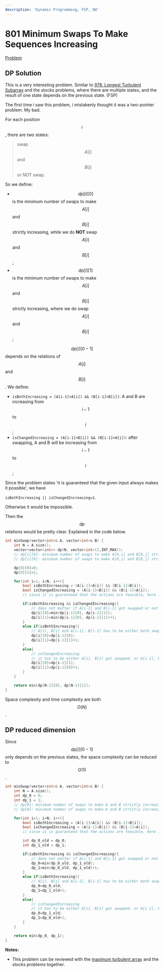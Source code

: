 ```yaml
---
description: 'Dynamic Programming, FSP, DW'
---
```


# 801 Minimum Swaps To Make Sequences Increasing

[Problem](https://leetcode.com/problems/minimum-swaps-to-make-sequences-increasing/)

## DP Solution

This is a very interesting problem. Similar to [978. Longest Turbulent Subarray](https://leetcode.com/problems/longest-turbulent-subarray/) and the stocks problems, where there are multiple states, and the result of one state depends on the previous state. \(FSP\)

The first time i saw this problem, i mistakenly thought it was a two-pointer problem. My bad.

For each position $$i$$, there are two states: 
  > swap $$A[i]$$ and $$B[i]$$ or NOT swap. 

So we define:
- $$dp[i][0]$$ is the minimum number of swaps to make $$A[i]$$ and $$B[i]$$ strictly increasing, while we do **NOT** swap $$A[i]$$ and $$B[i]$$; 
- $$dp[i][1]$$ is the minimum number of swaps to make $$A[i]$$ and $$B[i]$$ strictly increasing, where we do swap $$A[i]$$ and $$B[i]$$;

$$dp[i][0-1]$$ depends on the relations of $$A[i]$$ and $$B[i]$$. We define: 
- `isBothIncreasing = (A[i-1]<A[i]) && (B[i-1]<B[i])`: A and B are increasing from $$i-1$$ to $$i$$; 
- `isChangedIncreasing = (A[i-1]<B[i]) && (B[i-1]<A[i])`: after swapping, A and B will be increasing from $$i-1$$ to $$i$$;

Since the problem states 'it is guaranteed that the given input always makes it possible', we have 

`isBothIncreasing || isChangedIncreasing=1`. 

Otherwise it would be impossible.

Then the $$dp$$ relations would be pretty clear. Explained in the code below.

```cpp
int minSwap(vector<int>& A, vector<int>& B) {
    int N = A.size();
    vector<vector<int>> dp(N, vector<int>(2,INT_MAX));
    // dp[i][0]: minimum number of swaps to make A[0,i] and B[0,j] strictly increasing, and A[i] and B[i] are NOT swapped
    // dp[i][0]: minimum number of swaps to make A[0,i] and B[0,j] strictly increasing, and A[i] and B[i] are swapped

    dp[0][0]=0;
    dp[0][1]=1;

    for(int i=1; i<N; i++){
        bool isBothIncreasing = (A[i-1]<A[i]) && (B[i-1]<B[i]);
        bool isChangedIncreasing = (A[i-1]<B[i]) && (B[i-1]<A[i]);
        // since it is guaranteed that the actions are feasible, here isBothIncreasing||isChangedIncreasing=1;

        if(isBothIncreasing && isChangedIncreasing){
            // does not matter if A[i-1] and B[i-1] got swapped or not
            dp[i][0]=min(dp[i-1][0], dp[i-1][1]);
            dp[i][1]=min(dp[i-1][0], dp[i-1][1])+1;
        }
        else if(isBothIncreasing){
            // A[i], B[i] and A[i-1], B[i-1] has to be either both swapped or neither swapped
            dp[i][0]=dp[i-1][0];
            dp[i][1]=dp[i-1][1]+1;
        }
        else{
            // isChangedIncreasing
            // it has to be either A[i], B[i] got swapped, or A[i-1], B[i-1] got swapped. But it can not be both are swapped or both are not swapped
            dp[i][0]=dp[i-1][1];
            dp[i][1]=dp[i-1][0]+1;
        }
    }

    return min(dp[N-1][0], dp[N-1][1]);
}
```

Space complexity and time complexity are both $$O(N)$$.

## DP reduced dimension

Since $$dp[i][0-1]$$ only depends on the previous states, the space complexity can be reduced to $$O(1)$$.

```cpp
int minSwap(vector<int>& A, vector<int>& B) {
    int N = A.size();
    int dp_0 = 0;
    int dp_1 = 1;
    // dp[0]: minimum number of swaps to make A and B strictly increasing, and A[i] and B[i] are NOT swapped
    // dp[0]: minimum number of swaps to make A and B strictly increasing, and A[i] and B[i] are swapped

    for(int i=1; i<N; i++){
        bool isBothIncreasing = (A[i-1]<A[i]) && (B[i-1]<B[i]);
        bool isChangedIncreasing = (A[i-1]<B[i]) && (B[i-1]<A[i]);
        // since it is guaranteed that the actions are feasible, here isBothIncreasing||isChangedIncreasing=1;

        int dp_0_old = dp_0;
        int dp_1_old = dp_1;

        if(isBothIncreasing && isChangedIncreasing){
            // does not matter if A[i-1] and B[i-1] got swapped or not
            dp_0=min(dp_0_old, dp_1_old);
            dp_1=min(dp_0_old, dp_1_old)+1;
        }
        else if(isBothIncreasing){
            // A[i], B[i] and A[i-1], B[i-1] has to be either both swapped or neither swapped
            dp_0=dp_0_old;
            dp_1=dp_1_old+1;
        }
        else{
            // isChangedIncreasing
            // it has to be either A[i], B[i] got swapped, or A[i-1], B[i-1] got swapped. But it can not be both are swapped or both are not swapped
            dp_0=dp_1_old;
            dp_1=dp_0_old+1;
        }
    }

    return min(dp_0, dp_1);
}
```

**Notes:**

* This problem can be reviewed with the [maximum turbulent array](https://leetcode.com/problems/longest-turbulent-subarray/) and the stocks problems together.

